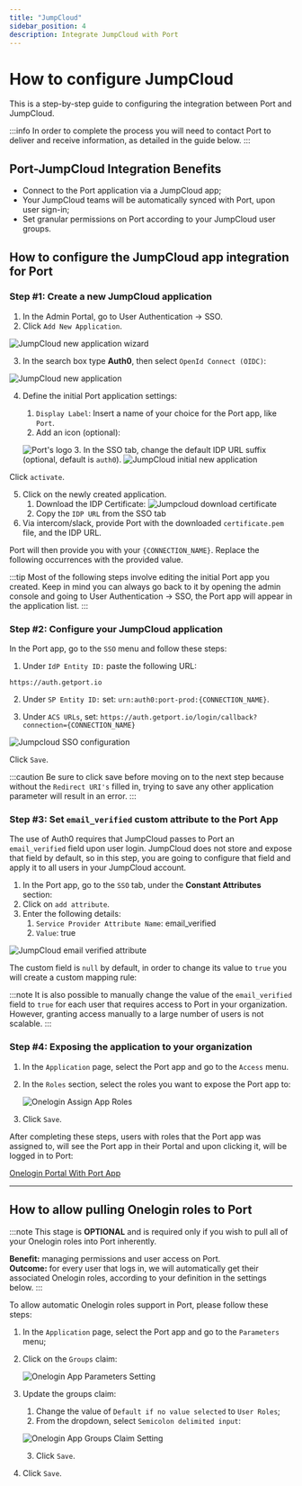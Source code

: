 ```yaml
---
title: "JumpCloud"
sidebar_position: 4
description: Integrate JumpCloud with Port
---
```


# How to configure JumpCloud

This is a step-by-step guide to configuring the integration between Port and JumpCloud.

:::info
In order to complete the process you will need to contact Port to deliver and receive information, as detailed in the guide below.
:::

## Port-JumpCloud Integration Benefits ​

- Connect to the Port application via a JumpCloud app;
- Your JumpCloud teams will be automatically synced with Port, upon user sign-in;
- Set granular permissions on Port according to your JumpCloud user groups.

## How to configure the JumpCloud app integration for Port​

### Step #1: Create a new JumpCloud application

1. In the Admin Portal, go to User Authentication -> SSO.
2. Click `Add New Application`.

![JumpCloud new application wizard](../../../static/img/sso/jumpcloud/JumpcloudAddApplication.png)

3. In the search box type **Auth0**, then select `OpenId Connect (OIDC)`:

![JumpCloud new application](../../../static/img/sso/jumpcloud/JumpcloudAuth0Search.png)

4. Define the initial Port application settings:

   1. `Display Label`: Insert a name of your choice for the Port app, like `Port`.
   2. Add an icon (optional):

   ![Port's logo](../../../static/img/sso/general-assets/PortLogo.png) 3. In the SSO tab, change the default IDP URL suffix (optional, default is `auth0`).
   ![JumpCloud initial new application](../../../static/img/sso/jumpcloud/JumpcloudNewSSO.png)

Click `activate`.

5. Click on the newly created application.
   1. Download the IDP Certificate:
      ![Jumpcloud download certificate](../../../static/img/sso/jumpcloud/JumpcloudDownloadCert.png)
   2. Copy the `IDP URL` from the SSO tab
6. Via intercom/slack, provide Port with the downloaded `certificate.pem` file, and the IDP URL.

Port will then provide you with your `{CONNECTION_NAME}`. Replace the following occurrences with the provided value.

:::tip
Most of the following steps involve editing the initial Port app you created. Keep in mind you can always go back to it by opening the admin console and going to User Authentication -> SSO, the Port app will appear in the application list.
:::

### Step #2: Configure your JumpCloud application

In the Port app, go to the `SSO` menu and follow these steps:

1. Under `IdP Entity ID:` paste the following URL:

```text showLineNumbers
https://auth.getport.io
```

2. Under `SP Entity ID:` set: `urn:auth0:port-prod:{CONNECTION_NAME}`.

3. Under `ACS URLs`, set: `https://auth.getport.io/login/callback?connection={CONNECTION_NAME}`

![Jumpcloud SSO configuration](../../../static/img/sso/jumpcloud/JumpcloudConfigureSSO.png)

Click `Save`.

:::caution
Be sure to click save before moving on to the next step because without the `Redirect URI's` filled in, trying to save any other application parameter will result in an error.
:::

### Step #3: Set `email_verified` custom attribute to the Port App

The use of Auth0 requires that JumpCloud passes to Port an `email_verified` field upon user login. JumpCloud does not store and expose that field by default, so in this step, you are going to configure that field and apply it to all users in your JumpCloud account.

1. In the Port app, go to the `SSO` tab, under the **Constant Attributes** section:
2. Click on `add attribute`.
3. Enter the following details:
   1. `Service Provider Attribute Name`: email_verified
   2. `Value`: true

![JumpCloud email verified attribute](../../../static/img/sso/jumpcloud/JumpCloudEmailVerified.png)

The custom field is `null` by default, in order to change its value to `true` you will create a custom mapping rule:

:::note
It is also possible to manually change the value of the `email_verified` field to `true` for each user that requires access to Port in your organization. However, granting access manually to a large number of users is not scalable.
:::

### Step #4: Exposing the application to your organization

1. In the `Application` page, select the Port app and go to the `Access` menu.
2. In the `Roles` section, select the roles you want to expose the Port app to:

   ![Onelogin Assign App Roles](../../../static/img/sso/onelogin/OneloginAssignAppRoles.png)

3. Click `Save`.

After completing these steps, users with roles that the Port app was assigned to, will see the Port app in their Portal and upon clicking it, will be logged in to Port:

[Onelogin Portal With Port App](../../../static/img/sso/onelogin/OneloginPortalWithApp.png)

---

## How to allow pulling Onelogin roles to Port

:::note
This stage is **OPTIONAL** and is required only if you wish to pull all of your Onelogin roles into Port inherently.

**Benefit:** managing permissions and user access on Port.  
**Outcome:** for every user that logs in, we will automatically get their associated Onelogin roles, according to your definition in the settings below.
:::

To allow automatic Onelogin roles support in Port, please follow these steps:

1. In the `Application` page, select the Port app and go to the `Parameters` menu;

2. Click on the `Groups` claim:

   ![Onelogin App Parameters Setting](../../../static/img/sso/onelogin/OneloginParametersSetting.png)

3. Update the groups claim:

   1. Change the value of `Default if no value selected` to `User Roles`;
   2. From the dropdown, select `Semicolon delimited input`:

   ![Onelogin App Groups Claim Setting](../../../static/img/sso/onelogin/OneloginGroupsClaim.png)

   3. Click `Save`.

4. Click `Save`.
